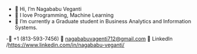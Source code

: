 - 👋 Hi, I’m Nagababu Veganti
- 👀 I love Programming, Machine Learning
- 🌱 I’m currently a Graduate student in Business Analytics and Information Systems.

-📱 +1 (813-593-7456) 📧 nagababuvagenti712@gmail.com  🏢 LinkedIn /https://www.linkedin.com/in/nagababu-veganti/

<!---
Nagababu-V/Nagababu-V is a ✨ special ✨ repository because its `README.md` (this file) appears on your GitHub profile.
You can click the Preview link to take a look at your changes.
--->
